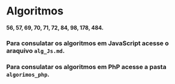 # Algoritmos
**56, 57, 69, 70, 71, 72, 84, 98, 178, 484.**

### Para consulatar os algoritmos em JavaScript acesse o araquivo `alg_Js.md`.

### Para consulatar os algoritmos em PhP acesse a pasta `algorimos_php`.
